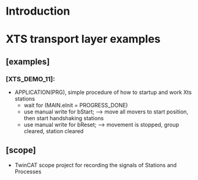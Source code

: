 # Introduction 
# XTS transport layer examples

## [examples]
 
### [XTS_DEMO_11]: 
- APPLICATION(PRG), simple procedure of how to startup and work Xts stations
  - wait for (MAIN.eInit = PROGRESS_DONE)
  - use manual write for bStart; --> move all movers to start position, then start handshaking stations
  - use manual write for bReset; --> movement is stopped, group cleared, station cleared

## [scope]
- TwinCAT scope project for recording the signals of Stations and Processes

